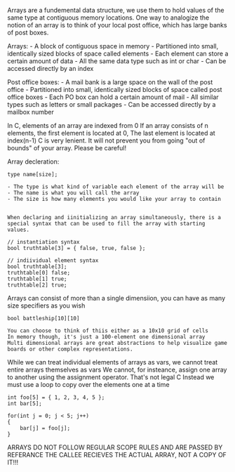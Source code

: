 Arrays are a fundemental data structure, we use them to hold values of the same type at contiguous memory locations.
One way to analogize the notion of an array is to think of your local post office, which has large banks of post boxes.

Arrays:
    - A block of contiguous space in memory
    - Partitioned into small, identically sized blocks of space called elements
    - Each element can store a certain amount of data
    - All the same data type such as int or char
    - Can be accessed directly by an index

Post office boxes:
    - A mail bank is a large space on the wall of the post office
    - Partitioned into small, identically sized blocks of space called post office boxes
    - Each PO box can hold a certain amount of mail
    - All similar types such as letters or small packages
    - Can be accessed directly by a mailbox number

In C, elements of an array are indexed from 0
If an array consists of n elements, the first element is located at 0, The last element is located at index(n-1)
C is very lenient. It will not prevent you from going "out of bounds" of your array. Please be careful!

Array decleration:
    
    type name[size];

    - The type is what kind of variable each element of the array will be
    - The name is what you will call the array
    - The size is how many elements you would like your array to contain


    When declaring and iinitializing an array simultaneously, there is a special syntax that can be used to fill the array with starting values. 

    // instantiation syntax
    bool truthtable[3] = { false, true, false };

    // indiividual element syntax
    bool truthtable[3];
    truthtable[0] false;
    truthtable[1] true;
    truthtable[2] true;

Arrays can consist of more than a single dimensiion, you can have as many size specifiers as you wish

    bool battleship[10][10]

    You can choose to think of thiis either as a 10x10 grid of cells
    In memory though, it's just a 100-element one dimensional array
    Multi dimensional arrays are great abstractions to help visualize game boards or other complex representations.

While we can treat individual elements of arrays as vars, we cannot treat entire arrays themselves as vars
We cannot, for insteance, assign one array to another using the assignment operator. That's not legal C
Instead we must use a loop to copy over the elements one at a time

    int foo[5] = { 1, 2, 3, 4, 5 };
    int bar[5];

    for(int j = 0; j < 5; j++)
    {
        bar[j] = foo[j];
    }

ARRAYS DO NOT FOLLOW REGULAR SCOPE RULES AND ARE PASSED BY REFERANCE
THE CALLEE RECIEVES THE ACTUAL ARRAY, NOT A COPY OF IT!!!
